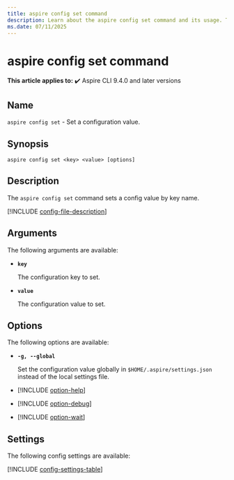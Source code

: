 ```yaml
---
title: aspire config set command
description: Learn about the aspire config set command and its usage. This command sets an Aspire CLI config value by key name.
ms.date: 07/11/2025
---
```

# aspire config set command

**This article applies to:** ✔️ Aspire CLI 9.4.0 and later versions

## Name

`aspire config set` - Set a configuration value.

## Synopsis

```dotnetcli
aspire config set <key> <value> [options]
```

## Description

The `aspire config set` command sets a config value by key name.

[!INCLUDE [config-file-description](includes/config-file-description.md)]

## Arguments

The following arguments are available:

- **`key`**

  The configuration key to set.

- **`value`**

  The configuration value to set.

## Options

The following options are available:

- **`-g, --global`**

  Set the configuration value globally in `$HOME/.aspire/settings.json` instead of the local settings file.

- [!INCLUDE [option-help](includes/option-help.md)]

- [!INCLUDE [option-debug](includes/option-debug.md)]

- [!INCLUDE [option-wait](includes/option-wait.md)]

## Settings

The following config settings are available:

[!INCLUDE [config-settings-table](includes/config-settings-table.md)]

